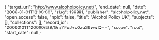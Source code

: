 {
  "target_url": "http://www.alcoholpolicy.net/", 
  "end_date": null, 
  "date": "2006-01-01T12:00:00", 
  "slug": 139881, 
  "publisher": "alcoholpolicy.net", 
  "open_access": false, 
  "npld": false, 
  "title": "Alcohol Policy UK", 
  "subjects": [], 
  "collections": [], 
  "record_id": "20060101T120000/Et9/GnyYFuJ+cGzuS8wwlQ==", 
  "scope": "root", 
  "start_date": null
}

